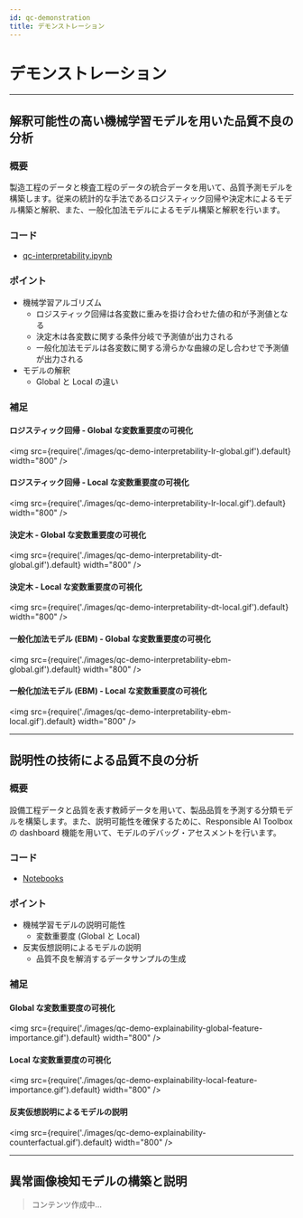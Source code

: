 ```yaml
---
id: qc-demonstration
title: デモンストレーション
---
```

# デモンストレーション
---
## 解釈可能性の高い機械学習モデルを用いた品質不良の分析
### 概要
製造工程のデータと検査工程のデータの統合データを用いて、品質予測モデルを構築します。従来の統計的な手法であるロジスティック回帰や決定木によるモデル構築と解釈、また、一般化加法モデルによるモデル構築と解釈を行います。

### コード
- [qc-interpretability.ipynb](https://github.com/konabuta/fta-manufacturing/tree/main/quality-control/notebooks/qc-interpretable-model.ipynb)
### ポイント
- 機械学習アルゴリズム
    - ロジスティック回帰は各変数に重みを掛け合わせた値の和が予測値となる
    - 決定木は各変数に関する条件分岐で予測値が出力される
    - 一般化加法モデルは各変数に関する滑らかな曲線の足し合わせで予測値が出力される
- モデルの解釈
    - Global と Local の違い


### 補足
#### ロジスティック回帰 - Global な変数重要度の可視化
<img src={require('./images/qc-demo-interpretability-lr-global.gif').default} width="800" /><br />

#### ロジスティック回帰 - Local な変数重要度の可視化
<img src={require('./images/qc-demo-interpretability-lr-local.gif').default} width="800" /><br />

#### 決定木 - Global な変数重要度の可視化
<img src={require('./images/qc-demo-interpretability-dt-global.gif').default} width="800" /><br />

#### 決定木 - Local な変数重要度の可視化
<img src={require('./images/qc-demo-interpretability-dt-local.gif').default} width="800" /><br />

#### 一般化加法モデル (EBM) - Global な変数重要度の可視化
<img src={require('./images/qc-demo-interpretability-ebm-global.gif').default} width="800" /><br />

#### 一般化加法モデル (EBM) - Local な変数重要度の可視化
<img src={require('./images/qc-demo-interpretability-ebm-local.gif').default} width="800" /><br />

---

## 説明性の技術による品質不良の分析
### 概要
設備工程データと品質を表す教師データを用いて、製品品質を予測する分類モデルを構築します。また、説明可能性を確保するために、Responsible AI Toolbox の dashboard 機能を用いて、モデルのデバッグ・アセスメントを行います。

### コード
- [Notebooks](https://github.com/konabuta/fta-manufacturing/tree/main/quality-control/notebooks/qc-explainability-counterfactual.ipynb)
### ポイント
- 機械学習モデルの説明可能性
    - 変数重要度 (Global と Local)
- 反実仮想説明によるモデルの説明
    - 品質不良を解消するデータサンプルの生成


### 補足
#### Global な変数重要度の可視化

<img src={require('./images/qc-demo-explainability-global-feature-importance.gif').default} width="800" /><br />


#### Local な変数重要度の可視化

<img src={require('./images/qc-demo-explainability-local-feature-importance.gif').default} width="800" /><br />

#### 反実仮想説明によるモデルの説明

<img src={require('./images/qc-demo-explainability-counterfactual.gif').default} width="800" /><br />

---
## 異常画像検知モデルの構築と説明
>コンテンツ作成中...